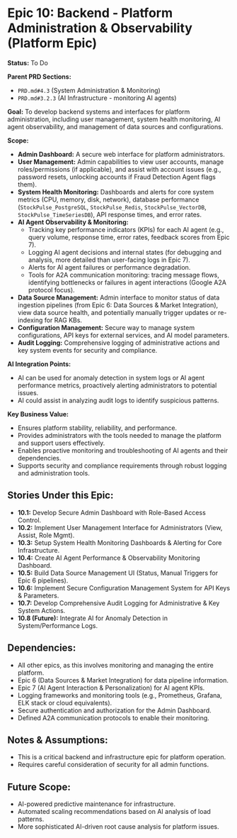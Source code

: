 # Epic 10: Backend - Platform Administration & Observability (Platform Epic)

**Status:** To Do

**Parent PRD Sections:**
*   `PRD.md#4.3` (System Administration & Monitoring)
*   `PRD.md#3.2.3` (AI Infrastructure - monitoring AI agents)

**Goal:** To develop backend systems and interfaces for platform administration, including user management, system health monitoring, AI agent observability, and management of data sources and configurations.

**Scope:**
*   **Admin Dashboard:** A secure web interface for platform administrators.
*   **User Management:** Admin capabilities to view user accounts, manage roles/permissions (if applicable), and assist with account issues (e.g., password resets, unlocking accounts if Fraud Detection Agent flags them).
*   **System Health Monitoring:** Dashboards and alerts for core system metrics (CPU, memory, disk, network), database performance (`StockPulse_PostgreSQL`, `StockPulse_Redis`, `StockPulse_VectorDB`, `StockPulse_TimeSeriesDB`), API response times, and error rates.
*   **AI Agent Observability & Monitoring:**
    *   Tracking key performance indicators (KPIs) for each AI agent (e.g., query volume, response time, error rates, feedback scores from Epic 7).
    *   Logging AI agent decisions and internal states (for debugging and analysis, more detailed than user-facing logs in Epic 7).
    *   Alerts for AI agent failures or performance degradation.
    *   Tools for A2A communication monitoring: tracing message flows, identifying bottlenecks or failures in agent interactions (Google A2A protocol focus).
*   **Data Source Management:** Admin interface to monitor status of data ingestion pipelines (from Epic 6: Data Sources & Market Integration), view data source health, and potentially manually trigger updates or re-indexing for RAG KBs.
*   **Configuration Management:** Secure way to manage system configurations, API keys for external services, and AI model parameters.
*   **Audit Logging:** Comprehensive logging of administrative actions and key system events for security and compliance.

**AI Integration Points:**
*   AI can be used for anomaly detection in system logs or AI agent performance metrics, proactively alerting administrators to potential issues.
*   AI could assist in analyzing audit logs to identify suspicious patterns.

**Key Business Value:**
*   Ensures platform stability, reliability, and performance.
*   Provides administrators with the tools needed to manage the platform and support users effectively.
*   Enables proactive monitoring and troubleshooting of AI agents and their dependencies.
*   Supports security and compliance requirements through robust logging and administration tools.

## Stories Under this Epic:
*   **10.1:** Develop Secure Admin Dashboard with Role-Based Access Control.
*   **10.2:** Implement User Management Interface for Administrators (View, Assist, Role Mgmt).
*   **10.3:** Setup System Health Monitoring Dashboards & Alerting for Core Infrastructure.
*   **10.4:** Create AI Agent Performance & Observability Monitoring Dashboard.
*   **10.5:** Build Data Source Management UI (Status, Manual Triggers for Epic 6 pipelines).
*   **10.6:** Implement Secure Configuration Management System for API Keys & Parameters.
*   **10.7:** Develop Comprehensive Audit Logging for Administrative & Key System Actions.
*   **10.8 (Future):** Integrate AI for Anomaly Detection in System/Performance Logs.


## Dependencies:
*   All other epics, as this involves monitoring and managing the entire platform.
*   Epic 6 (Data Sources & Market Integration) for data pipeline information.
*   Epic 7 (AI Agent Interaction & Personalization) for AI agent KPIs.
*   Logging frameworks and monitoring tools (e.g., Prometheus, Grafana, ELK stack or cloud equivalents).
*   Secure authentication and authorization for the Admin Dashboard.
*   Defined A2A communication protocols to enable their monitoring.

## Notes & Assumptions:
*   This is a critical backend and infrastructure epic for platform operation.
*   Requires careful consideration of security for all admin functions.

## Future Scope:
*   AI-powered predictive maintenance for infrastructure.
*   Automated scaling recommendations based on AI analysis of load patterns.
*   More sophisticated AI-driven root cause analysis for platform issues. 